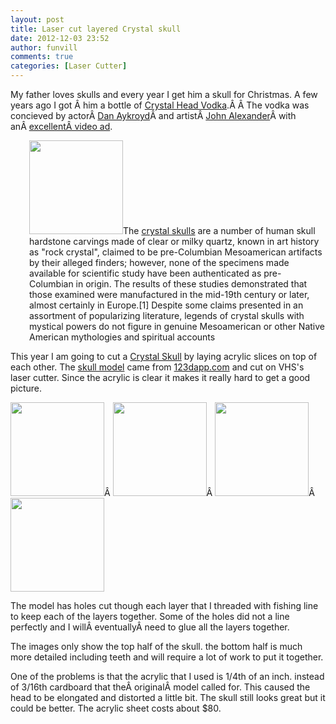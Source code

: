 ```yaml
---
layout: post
title: Laser cut layered Crystal skull
date: 2012-12-03 23:52
author: funvill
comments: true
categories: [Laser Cutter]
---
```

My father loves skulls and every year I get him a skull for Christmas. A few years ago I got Â him a bottle of <a href="http://crystalheadvodka.com">Crystal Head Vodka</a>.Â Â The vodka was concieved by actorÂ <a title="Dan Aykroyd" href="http://en.wikipedia.org/wiki/Dan_Aykroyd">Dan Aykroyd</a>Â and artistÂ <a title="John Alexander (artist)" href="http://en.wikipedia.org/wiki/John_Alexander_(artist)">John Alexander</a>Â with anÂ <a href="http://www.youtube.com/watch?v=SKqjIv91Zx8">excellentÂ video ad</a>.
<p style="padding-left: 30px;"><a href="http://www.abluestar.com/blog/wp-content/uploads/2012/12/220px-Crystal_skull_british_museum_random9834672.jpg"><img class="alignright size-thumbnail wp-image-3071" title="220px-Crystal_skull_british_museum_random9834672" src="http://www.abluestar.com/blog/wp-content/uploads/2012/12/220px-Crystal_skull_british_museum_random9834672-150x150.jpg" alt="" width="150" height="150" /></a>The <a href="http://en.wikipedia.org/wiki/Crystal_skull">crystal skulls</a> are a number of human skull hardstone carvings made of clear or milky quartz, known in art history as "rock crystal", claimed to be pre-Columbian Mesoamerican artifacts by their alleged finders; however, none of the specimens made available for scientific study have been authenticated as pre-Columbian in origin. The results of these studies demonstrated that those examined were manufactured in the mid-19th century or later, almost certainly in Europe.[1] Despite some claims presented in an assortment of popularizing literature, legends of crystal skulls with mystical powers do not figure in genuine Mesoamerican or other Native American mythologies and spiritual accounts</p>
This year I am going to cut a <a href="http://en.wikipedia.org/wiki/Crystal_skull">Crystal Skull</a> by laying acrylic slices on top of each other. The <a href="http://www.123dapp.com/3dmk-Make/human-skull/771383">skull model</a> came from <a href="http://www.123dapp.com">123dapp.com</a> and cut on VHS's laser cutter. Since the acrylic is clear it makes it really hard to get a good picture.

<a href="http://www.abluestar.com/blog/wp-content/uploads/2012/12/2012-12-03-22.59.45.jpg"><img class="alignnone size-thumbnail wp-image-3072" title="2012-12-03 22.59.45" src="http://www.abluestar.com/blog/wp-content/uploads/2012/12/2012-12-03-22.59.45-150x150.jpg" alt="" width="150" height="150" /></a>Â <a href="http://www.abluestar.com/blog/wp-content/uploads/2012/12/2012-12-03-23.00.22.jpg"><img class="alignnone size-thumbnail wp-image-3074" title="2012-12-03 23.00.22" src="http://www.abluestar.com/blog/wp-content/uploads/2012/12/2012-12-03-23.00.22-150x150.jpg" alt="" width="150" height="150" /></a>Â <a href="http://www.abluestar.com/blog/wp-content/uploads/2012/12/2012-12-03-22.59.56.jpg"><img class="alignnone size-thumbnail wp-image-3073" title="2012-12-03 22.59.56" src="http://www.abluestar.com/blog/wp-content/uploads/2012/12/2012-12-03-22.59.56-150x150.jpg" alt="" width="150" height="150" /></a>Â <a href="http://www.abluestar.com/blog/wp-content/uploads/2012/12/2012-12-03-22.59.45.jpg"><img class="alignnone size-thumbnail wp-image-3072" title="2012-12-03 22.59.45" src="http://www.abluestar.com/blog/wp-content/uploads/2012/12/2012-12-03-22.59.45-150x150.jpg" alt="" width="150" height="150" /></a>

The model has holes cut though each layer that I threaded with fishing line to keep each of the layers together. Some of the holes did not a line perfectly and I willÂ eventuallyÂ need to glue all the layers together.

The images only show the top half of the skull. the bottom half is much more detailed including teeth and will require a lot of work to put it together.

One of the problems is that the acrylic that I used is 1/4th of an inch. instead of 3/16th cardboard that theÂ originalÂ model called for. This caused the head to be elongated and distorted a little bit. The skull still looks great but it could be better. The acrylic sheet costs about $80.
